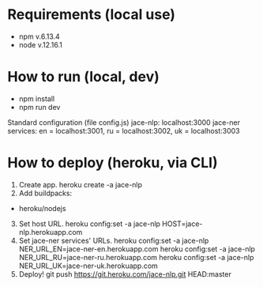# Requirements (local use)

- npm v.6.13.4
- node v.12.16.1

# How to run (local, dev)

- npm install
- npm run dev

Standard configuration (file config.js)
jace-nlp: localhost:3000
jace-ner services: en = localhost:3001, ru = localhost:3002, uk = localhost:3003

# How to deploy (heroku, via CLI)

1. Create app.
heroku create -a jace-nlp
2. Add buildpacks:
- heroku/nodejs
3. Set host URL.
heroku config:set -a jace-nlp HOST=jace-nlp.herokuapp.com
4. Set jace-ner services' URLs.
heroku config:set -a jace-nlp NER_URL_EN=jace-ner-en.herokuapp.com
heroku config:set -a jace-nlp NER_URL_RU=jace-ner-ru.herokuapp.com
heroku config:set -a jace-nlp NER_URL_UK=jace-ner-uk.herokuapp.com
5. Deploy!
git push https://git.heroku.com/jace-nlp.git HEAD:master
